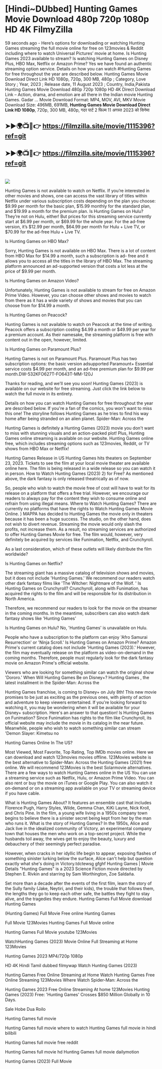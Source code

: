 # [Hindi~DUbbed] Hunting Games Movie Download 480p 720p 1080p HD 4K FilmyZilla


59 seconds ago - Here’s options for downloading or watching Hunting Games streaming the full movie online for free on 123movies & Reddit including where to watch Universal Pictures’ movie at home. Is Hunting Games 2023 available to stream? Is watching Hunting Games on Disney Plus, HBO Max, Netflix or Amazon Prime? Yes we have found an authentic streaming option service. Details on how you can watch #Hunting Games for free throughout the year are described below. Hunting Games Movie Download Direct Link HD 1080p, 720p, 300 MB, 480p ; Category, Love Story ; Year, 2023 ; Release date, 11 August 2023 ; Country, India,Pakista Hunting Games Movie Download 480p 720p 1080p HD 4K Direct Download Link – Action, drama, and emotion are all there in the Indian movie Hunting Games. Gadar ...
Movie Download Format: MP4, MOV, AVI, MKV
Movie Download Size: 496MB, 691MB, **Hunting Games Movie Download Direct Link HD 1080p**, 720p, 300 MB, 480p, गदर पार्ट 2 फिल्म 11 अगस्त 2023 को सिनेमा

## ➤►🌍📺📱👉   https://filmzilla.site/movie/1115396?ref=git

## ➤►🌍📺📱👉   https://filmzilla.site/movie/1115396?ref=git

#

<img src="https://image.tmdb.org/t/p/w780//x2thJwMJ6oGlhn7UC4vSwHltEw0.jpg" />

Hunting Games is not available to watch on Netflix. If you’re interested in other movies and shows, one can access the vast library of titles within Netflix under various subscription costs depending on the plan you choose: $9.99 per month for the basic plan, $15.99 monthly for the standard plan, and $19.99 a month for the premium plan. Is Hunting Games on Hulu? They’re not on Hulu, either! But prices for this streaming service currently start at $6.99 per month, or $69.99 for the whole year. For the ad-free version, it’s $12.99 per month, $64.99 per month for Hulu + Live TV, or $70.99 for the ad-free Hulu + Live TV.

Is Hunting Games on HBO Max?

Sorry, Hunting Games is not available on HBO Max. There is a lot of content from HBO Max for $14.99 a month, such a subscription is ad- free and it allows you to access all the titles in the library of HBO Max. The streaming platform announced an ad-supported version that costs a lot less at the price of $9.99 per month.

Is Hunting Games on Amazon Video?

Unfortunately, Hunting Games is not available to stream for free on Amazon Prime Video. However, you can choose other shows and movies to watch from there as it has a wide variety of shows and movies that you can choose from for $14.99 a month.

Is Hunting Games on Peacock?

Hunting Games is not available to watch on Peacock at the time of writing. Peacock offers a subscription costing $4.99 a month or $49.99 per year for a premium account. As their namesake, the streaming platform is free with content out in the open, however, limited.

Is Hunting Games on Paramount Plus?

Hunting Games is not on Paramount Plus. Paramount Plus has two subscription options: the basic version adsupported Paramount+ Essential service costs $4.99 per month, and an ad-free premium plan for $9.99 per month.DW-532KFO627T-FO643T-MM-120J

Thanks for reading, and we'll see you soon! Hunting Games (2023) is available on our website for free streaming. Just click the link below to watch the full movie in its entirety.

Details on how you can watch Hunting Games for free throughout the year are described below. If you're a fan of the comics, you won't want to miss this one! The storyline follows Hunting Games as he tries to find his way home after being stranded on an alien planet. Spider-Man: Across the

Hunting Games is definitely a Hunting Games (2023) movie you don't want to miss with stunning visuals and an action-packed plot! Plus, Hunting Games online streaming is available on our website. Hunting Games online free, which includes streaming options such as 123movies, Reddit, or TV shows from HBO Max or Netflix!

Hunting Games Release in US Hunting Games hits theaters on September 23, 2023. Tickets to see the film at your local movie theater are available online here. The film is being released in a wide release so you can watch it in person. How to Watch Hunting Games (2023) 2) for Free? As mentioned above, the dark fantasy is only released theatrically as of now.

So, people who wish to watch the movie free of cost will have to wait for its release on a platform that offers a free trial. However, we encourage our readers to always pay for the content they wish to consume online and refrain from using illegal means. Where to Watch Hunting Games? There are currently no platforms that have the rights to Watch Hunting Games Movie Online. ) MAPPA has decided to Hunting Games the movie only in theaters because it has been a huge success. The studio, on the other hand, does not wish to divert revenue. Streaming the movie would only slash the profits, not increase them. As a result, no streaming services are authorized to offer Hunting Games Movie for free. The film would, however, very definitely be acquired by services like Funimation, Netflix, and Crunchyroll.

As a last consideration, which of these outlets will likely distribute the film worldwide?

Is Hunting Games on Netflix?

The streaming giant has a massive catalog of television shows and movies, but it does not include 'Hunting Games.' We recommend our readers watch other dark fantasy films like 'The Witcher: Nightmare of the Wolf. ' Is Hunting Games on Crunchyroll? Crunchyroll, along with Funimation, has acquired the rights to the film and will be responsible for its distribution in North America.

Therefore, we recommend our readers to look for the movie on the streamer in the coming months. In the meantime, subscribers can also watch dark fantasy shows like 'Hunting Games'

Is Hunting Games on Hulu? No, 'Hunting Games' is unavailable on Hulu.

People who have a subscription to the platform can enjoy 'Afro Samurai Resurrection' or 'Ninja Scroll.' Is Hunting Games on Amazon Prime? Amazon Prime's current catalog does not include 'Hunting Games (2023).' However, the film may eventually release on the platform as video-on-demand in the coming months. Therefore, people must regularly look for the dark fantasy movie on Amazon Prime's official website.

Viewers who are looking for something similar can watch the original show 'Dororo.' When Will Hunting Games Be on Disney+? Hunting Games , the latest installment in the Spider-Man: Across the

Hunting Games franchise, is coming to Disney+ on July 8th! This new movie promises to be just as exciting as the previous ones, with plenty of action and adventure to keep viewers entertained. If you're looking forward to watching it, you may be wondering when it will be available for your Disney+ subscription. Here's an answer to that question! Is Hunting Games on Funimation? Since Funimation has rights to the film like Crunchyroll, its official website may include the movie in its catalog in the near future. Meanwhile, people who wish to watch something similar can stream 'Demon Slayer: Kimetsu no

Hunting Games Online In The US?

Most Viewed, Most Favorite, Top Rating, Top IMDb movies online. Here we can download and watch 123movies movies offline. 123Movies website is the best alternative to Spider-Man: Across the Hunting Games (2021) free online. We will recommend 123Movies is the best Solarmovie alternatives. There are a few ways to watch Hunting Games online in the US You can use a streaming service such as Netflix, Hulu, or Amazon Prime Video. You can also rent or buy the movie on iTunes or Google Play. You can also watch it on-demand or on a streaming app available on your TV or streaming device if you have cable.

What is Hunting Games About? It features an ensemble cast that includes Florence Pugh, Harry Styles, Wilde, Gemma Chan, KiKi Layne, Nick Kroll, and Chris Pine. In the film, a young wife living in a 1950s company town begins to believe there is a sinister secret being kept from her by the man who runs it. What is the story of Hunting Games? In the 1950s, Alice and Jack live in the idealized community of Victory, an experimental company town that houses the men who work on a top-secret project. While the husbands toil away, the wives get to enjoy the beauty, luxury and debauchery of their seemingly perfect paradise.

However, when cracks in her idyllic life begin to appear, exposing flashes of something sinister lurking below the surface, Alice can't help but question exactly what she's doing in Victory.tdctewsg gfghf Hunting Games | Movie Details "Hunting Games" is a 2023 Science Fiction movie directed by Stephen E. Rivkin and starring by Sam Worthington, Zoe Saldaña.

Set more than a decade after the events of the first film, learn the story of the Sully family (Jake, Neytiri, and their kids), the trouble that follows them, the lengths they go to keep each other safe, the battles they fight to stay alive, and the tragedies they endure. Hunting Games Full Movie download Hunting Games

(Hunting Games) Full Movie Free online Hunting Games

Full Movie 123Movies Hunting Games Full Movie online

Hunting Games Full Movie youtube 123Movies

WatchHunting Games (2023) Movie Online Full Streaming at Home 123Movies

Hunting Games 2023 MP4/720p 1080p

HD 4K Hindi Tamil dubbed filmywap Watch Hunting Games (2023)

Hunting Games Free Online Streaming at Home Watch Hunting Games Free Online Streaming 123Movies Where Watch Spider-Man: Across the

Hunting Games 2023 Free Online Streaming At home 123Movies Hunting Games (2023) Free: 'Hunting Games' Crosses $850 Million Globally in 10 Days.

Sale Hobe Dua Roilo

Hunting Games full movie

Hunting Games full movie where to watch Hunting Games full movie in hindi bilibili

Hunting Games full movie free reddit

Hunting Games full movie hd Hunting Games full movie dailymotion

Hunting Games (2023) Full Movie